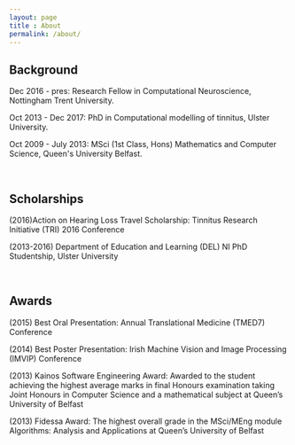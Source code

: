 ```yaml
---
layout: page
title : About
permalink: /about/
---
```


<h2>Background</h2>
Dec 2016 - pres: Research Fellow in Computational Neuroscience, Nottingham Trent University.

Oct 2013 - Dec 2017: PhD in Computational modelling of tinnitus, Ulster University.
<p>Oct 2009 - July 2013: MSci (1st Class, Hons) Mathematics and Computer Science, Queen's University Belfast.</p>
<br>
<h2>Scholarships</h2>
<p>(2016)Action on Hearing Loss Travel Scholarship: Tinnitus Research Initiative (TRI) 2016 Conference</p>
<p>(2013-2016) Department of Education and Learning (DEL) NI PhD Studentship, Ulster University</p>
<br>
<h2>Awards</h2>
<p>(2015) Best Oral Presentation: Annual Translational Medicine (TMED7) Conference</p>
<p>(2014) Best Poster Presentation: Irish Machine Vision and Image Processing (IMVIP) Conference</p>
<p>(2013) Kainos Software Engineering Award: Awarded to the student achieving the highest average marks in final Honours examination taking Joint Honours in Computer Science and a mathematical subject at Queen’s University of Belfast</p>
<p>(2013) Fidessa Award: The highest overall grade in the MSci/MEng module Algorithms: Analysis and Applications at Queen’s University of Belfast</p>
